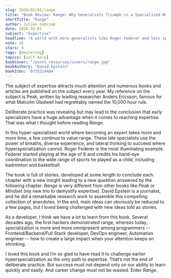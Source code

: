 ```yaml
---
slug: 2020/02/01/range
title: "Book Review: Range: Why Generalists Triumph in a Specialized World"
shortTitle: "Range"
author: Julien Sobczak
date: 2020-02-01
subject: "Expertise"
headline: "A world with more generalists like Roger Federer and less specialists like Tiger Woods."
note: 16
stars: 4
tags: [mastering]
topics: [self-help]
bookCover: "/posts_resources/covers/range.jpg"
bookAuthors: "David Epstein"
bookIsbn: '0735214484'
---
```



The subject of expertise attracts much attention and numerous books and articles are published on the subject every year. My reference on the subject is Peak, written by leading researcher Anders Ericsson, famous for what Malcolm Gladwell had regrettably named the 10,000 hour rule.

Deliberate practice was revealing but may lead to the conclusion that early specializers have a huge advantage when it comes to reaching expertise. That was what I thought before reading _Range_.

In this hyper-specialized world where becoming an expert takes more and more time, a few continue to value range. These late specialists use the power of breaths, diverse experience, and lateral thinking to succeed where hyperspecialization cannot. Roger Federer is the most illuminating example. Federer started playing at the age of 8 and credits his hand-eye coordination to the wide range of sports he played as a child, including badminton and basketball.

The book is full of stories, developed at some length to conclude each chapter with a new insight leading to a new question answered by the following chapter. _Range_ is very different from other books like _Peak_ or _Mindset_ (my new trio to demystify expertise). David Epstein is a journalist, and he did a remarkable research work to assemble this compelling collection of anecdotes. In the end, main ideas can obviously be reduced to a few pages, but I loved being challenged with new ideas told as stories.

As a developer, I think we have a lot to learn from this book. Several decades ago, the first hackers demonstrated range, whereas today, specialization is more and more omnipresent among programmers -- Frontend/Backend/Full Stack developer, DevOps engineer, Automation engineer -- how to create a large impact when your attention keeps on shrinking.

I loved this book and I’m so glad to have read it to challenge earlier hyperspecialization as the only path to expertise. That’s not the end of deliberate practice. But success must not depend only on our ability to learn quickly and easily. And career change must not be wasted. Enter _Range_.

